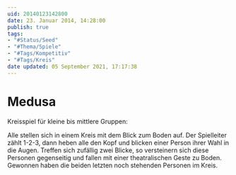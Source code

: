 ```yaml
---
uid: 20140123142800
date: 23. Januar 2014, 14:28:00
publish: true
tags:
- "#Status/Seed"
- "#Thema/Spiele"
- "#Tags/Kompetitiv"
- "#Tags/Kreis"
date updated: 05 September 2021, 17:17:38
---
```


# Medusa

Kreisspiel für kleine bis mittlere Gruppen:

Alle stellen sich in einem Kreis mit dem Blick zum Boden auf.
Der Spielleiter zählt 1-2-3, dann heben alle den Kopf und blicken einer Person ihrer Wahl in die Augen.
Treffen sich zufällig zwei Blicke, so versteinern sich diese Personen gegenseitig und fallen mit einer theatralischen Geste zu Boden.
Gewonnen haben die beiden letzten noch stehenden Personen im Kreis.


